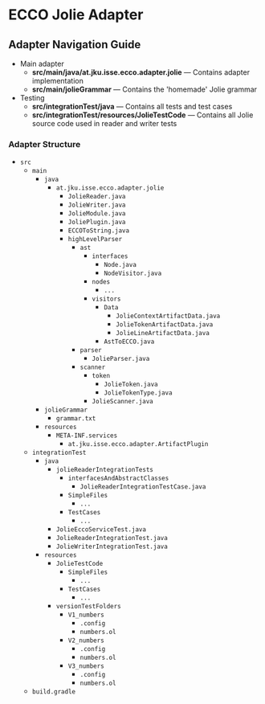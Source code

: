 
# ECCO Jolie Adapter

## Adapter Navigation Guide

- Main adapter
  - **src/main/java/at.jku.isse.ecco.adapter.jolie** — Contains adapter implementation
  - **src/main/jolieGrammar** — Contains the 'homemade' Jolie grammar
- Testing
  - **src/integrationTest/java** — Contains all tests and test cases
  - **src/integrationTest/resources/JolieTestCode** — Contains all Jolie source code used in reader and writer tests

### Adapter Structure
* ``src``
    * ``main``
        * ``java``
            * ``at.jku.isse.ecco.adapter.jolie``
                * ``JolieReader.java``
                * ``JolieWriter.java``
                * ``JolieModule.java``
                * ``JoliePlugin.java``
                * ``ECCOToString.java``
                * ``highLevelParser``
                  * ``ast``
                    * ``interfaces``
                      * ``Node.java``
                      * ``NodeVisitor.java``
                    * ``nodes``
                      * ``...``
                    * ``visitors``
                      * ``Data``
                        * ``JolieContextArtifactData.java``
                        * ``JolieTokenArtifactData.java``
                        * ``JolieLineArtifactData.java``
                      * ``AstToECCO.java``
                  * ``parser``
                    * ``JolieParser.java``
                  * ``scanner``
                    * ``token``
                      * ``JolieToken.java``
                      * ``JolieTokenType.java``
                    * ``JolieScanner.java``
        * ``jolieGrammar``
          * ``grammar.txt``
        * ``resources``
            * ``META-INF.services``
                * ``at.jku.isse.ecco.adapter.ArtifactPlugin``
    * ``integrationTest``
      * ``java``
        * ``jolieReaderIntegrationTests``
          * ``interfacesAndAbstractClasses``
            * ``JolieReaderIntegrationTestCase.java``
          * ``SimpleFiles``
            * ``...``
          * ``TestCases``
            * ``...``
        * ``JolieEccoServiceTest.java``
        * ``JolieReaderIntegrationTest.java``
        * ``JolieWriterIntegrationTest.java``
      * ``resources``
        * ``JolieTestCode``
          * ``SimpleFiles``
            * ``...``
          * ``TestCases``
            * ``...``
        * ``versionTestFolders``
          * ``V1_numbers``
            * ``.config``
            * ``numbers.ol``
          * ``V2_numbers``
            * ``.config``
            * ``numbers.ol``
          * ``V3_numbers``
            * ``.config``
            * ``numbers.ol``
    * ``build.gradle`` 


